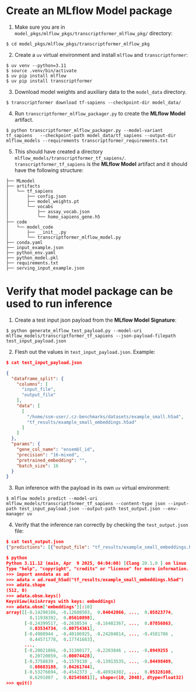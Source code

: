 # Create an **MLflow Model** package
1. Make sure you are in `model_pkgs/mlflow_pkgs/transcriptformer_mlflow_pkg/` directory:

```
$ cd model_pkgs/mlflow_pkgs/transcriptformer_mlflow_pkg
```

2. Create a `uv` virtual environment and install `mlflow` and `transcriptformer`:

```
$ uv venv --python=3.11
$ source .venv/bin/activate
$ uv pip install mlflow
$ uv pip install transcriptformer 
```

3. Download model weights and auxiliary data to the `model_data` directory.

```
$ transcriptformer download tf-sapiens --checkpoint-dir model_data/
```

4. Run `transcriptformer_mlflow_packager.py` to create the **MLflow Model** artifact.

```
$ python transcriptformer_mlflow_packager.py --model-variant tf_sapiens   --checkpoint-path model_data/tf_sapiens --output-dir mlflow_models --requirements transcriptformer_requirements.txt
```

5. This should have created a directory `mlflow_models/transcriptformer_tf_sapiens/`. `transcriptformer_tf_sapiens` is the **MLflow Model** artifact and it should have the following structure:

```
├── MLmodel
├── artifacts
│   └── tf_sapiens
│       ├── config.json
│       ├── model_weights.pt
│       └── vocabs
│           ├── assay_vocab.json
│           └── homo_sapiens_gene.h5
├── code
│   └── model_code
│       ├── __init__.py
│       └── transcriptformer_mlflow_model.py
├── conda.yaml
├── input_example.json
├── python_env.yaml
├── python_model.pkl
├── requirements.txt
├── serving_input_example.json
```

# Verify that model package can be used to run inference
1. Create a test input json payload from the **MLflow Model Signature**:

```
$ python generate_mlflow_test_payload.py --model-uri mlflow_models/transcriptformer_tf_sapiens --json-payload-filepath test_input_payload.json
```

2. Flesh out the values in `test_input_payload.json`. Example:

```json
$ cat test_input_payload.json

{
  "dataframe_split": {
    "columns": [
      "input_file",
      "output_file"
    ],
    "data": [
      [
        "/home/ssm-user/.cz-benchmarks/datasets/example_small.h5ad",
        "tf_results/example_small_embeddings.h5ad"
      ]
    ]
  },
  "params": {
    "gene_col_name": "ensembl_id",
    "precision": "16-mixed",
    "pretrained_embedding": "",
    "batch_size": 16
  }
}
```

3. Run inference with the payload in its own `uv` virtual environment:

```
$ mlflow models predict --model-uri mlflow_models/transcriptformer_tf_sapiens --content-type json --input-path test_input_payload.json --output-path test_output.json --env-manager uv 
```

4. Verify that the inference ran correctly by checking the `test_output.json` file:

```json
$ cat test_output.json
{"predictions": [{"output_file": "tf_results/example_small_embeddings.h5ad"}]}

$ python
Python 3.11.12 (main, Apr  9 2025, 04:04:00) [Clang 20.1.0 ] on linux
Type "help", "copyright", "credits" or "license" for more information.
>>> import anndata as ad
>>> adata = ad.read_h5ad("tf_results/example_small_embeddings.h5ad")
>>> adata.shape
(512, 0)
>>> adata.obsm.keys()
KeysView(AxisArrays with keys: embeddings)
>>> adata.obsm['embeddings'][:10]
array([[-0.14298186, -0.12608503,  0.04042066, ...,  0.05823774,
         0.11938392,  0.05610898],
       [-0.24399517, -0.2638534 , -0.16482367, ...,  0.07856863,
         0.03534734, -0.00754361],
       [-0.4980944 , -0.40106925, -0.24204014, ..., -0.4581786 ,
         0.44571778,  0.17741683],
       ...,
       [-0.20021866, -0.31380177, -0.2203846 , ..., -0.0949255 ,
         0.20720059, -0.00074428],
       [-0.3758839 , -0.1579138 , -0.13913535, ..., -0.04498409,
         0.08683188,  0.04261744],
       [-0.53276694, -0.4542373 , -0.48934302, ...,  0.05328108,
         0.6291807 ,  0.02545681]], shape=(10, 2048), dtype=float32)
>>> quit()
```
